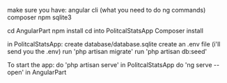 make sure you have:
angular cli (what you need to do ng commands)
composer
npm
sqlite3

cd AngularPart
npm install
cd into PolitcalStatsApp
Composer install

in PolitcalStatsApp:
create database/database.sqlite
create an .env file (i'll send you the .env)
run 'php artisan migrate'
run 'php artisan db:seed'

To start the app:
do 'php artisan serve' in PolitcalStatsApp
do 'ng serve --open' in AngularPart